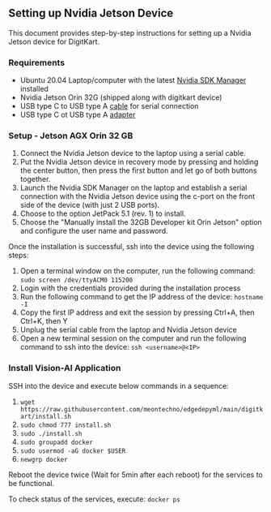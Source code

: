 ## Setting up Nvidia Jetson Device
This document provides step-by-step instructions for setting up a Nvidia Jetson device for DigitKart.

### Requirements
- Ubuntu 20.04 Laptop/computer with the latest [Nvidia SDK Manager](https://developer.nvidia.com/drive/sdk-manager) installed
- Nvidia Jetson Orin 32G (shipped along with digitkart device)
- USB type C to USB type A [cable](https://www.amazon.com/AmazonBasics-Type-C-USB-Male-Cable/dp/B01GGKYLW0/ref=asc_df_B01GGKYLW0/?tag=hyprod-20&linkCode=df0&hvadid=167151358503&hvpos=&hvnetw=g&hvrand=10287814468522926347&hvpone=&hvptwo=&hvqmt=&hvdev=c&hvdvcmdl=&hvlocint=&hvlocphy=9026839&hvtargid=pla-300436575537&th=1) for serial connection
- USB type C ot USB type A [adapter](https://www.amazon.com/Thunderbolt-Compatible-Chromebook-Pixelbook-Microsoft/dp/B07KR45LJW/ref=asc_df_B07KR45LJW/?tag=hyprod-20&linkCode=df0&hvadid=312780390407&hvpos=&hvnetw=g&hvrand=2152410768133120389&hvpone=&hvptwo=&hvqmt=&hvdev=c&hvdvcmdl=&hvlocint=&hvlocphy=9026839&hvtargid=pla-636721944170&th=1)

### Setup - Jetson AGX Orin 32 GB
1. Connect the Nvidia Jetson device to the laptop using a serial cable.
2. Put the Nvidia Jetson device in recovery mode by pressing and holding the center button, then press the first button and let go of both buttons together.
3. Launch the Nvidia SDK Manager on the laptop and establish a serial connection with the Nvidia Jetson device using the c-port on the front side of the device (with just 2 USB ports).
4. Choose to the option JetPack 5.1 (rev. 1) to install.
5. Choose the "Manually install the 32GB Developer kit Orin Jetson" option and configure the user name and password.

Once the installation is successful, ssh into the device using the following steps:
1. Open a terminal window on the computer, run the following command: `sudo screen /dev/ttyACM0 115200`
2. Login with the credentials provided during the installation process
3. Run the following command to get the IP address of the device: `hostname -I`
4. Copy the first IP address and exit the session by pressing Ctrl+A, then Ctrl+K, then Y
5. Unplug the serial cable from the laptop and Nvidia Jetson device
6. Open a new terminal session on the computer and run the following command to ssh into the device: `ssh <username>@<IP>`

### Install Vision-AI Application
SSH into the device and execute below commands in a sequence:
1. `wget https://raw.githubusercontent.com/meontechno/edgedepyml/main/digitkart/install.sh`
2. `sudo chmod 777 install.sh`
3. `sudo ./install.sh`
4. `sudo groupadd docker`
5. `sudo usermod -aG docker $USER`
6. `newgrp docker`

Reboot the device twice (Wait for 5min after each reboot) for the services to be functional. 

To check status of the services, execute: `docker ps`
